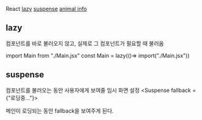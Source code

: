React
[lazy](https://react.dev/reference/react/lazy)
[suspense](https://react.dev/reference/react/Suspense)
[animal info](https://github.com/miloupark/Animal-info/pull/7)

## lazy

컴포넌트를 바로 불러오지 않고, 실제로 그 컴포넌트가 필요할 때 불러옴

import Main from "./Main.jsx"
const Main = lazy(()=> import("./Main.jsx"))

## suspense

컴포넌트를 불러오는 동안 사용자에게 보여줄 임시 화면 설정
<Suspense fallback ={"로딩중..."}><Main /></Suspense>
메인이 로딩되는 동안 fallback을 보여주게 된다.
